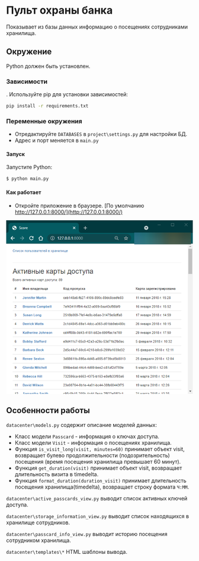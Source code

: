 # Пульт охраны банка 

Показывает из базы данных информацию о посещениях сотрудниками хранилища.

## Окружение

Python должен быть установлен.

### Зависимости

. Используйте pip для установки зависимостей:

```bash
pip install -r requirements.txt
```

### Переменные окружения

- Отредактируйте `DATABASES` в `project\settings.py` для настройки БД.
- Адрес и порт меняется в `main.py`

#### Запуск

Запустите Python:
```bash
$ python main.py
```

#### Как работает

* Откройте приложение в браузере. [По умолчанию http://127.0.0.1:8000/](http://127.0.0.1:8000/) 

![](images/app.png)

## Особенности работы


`datacenter\models.py` содержит описание моделей данных: 
* Класс модели `Passcard` - информация о ключах доступа. 
* Класс модели `Visit` - информация о посещениях хранилища. 
* Функция `is_visit_long(visit, minutes=60)` принимает объект visit, возвращает булево продолжительности (подозрительность) посещения (время посещения хранилища превышает 60 минут).
* Функция `get_duration(visit)` принимает объект visit, возвращает длительность визита в timedelta.
* Функция `format_duration(duration_visit)` принимает длительность посещения хранилища(timedelta), возвращает строку формата `Ч:ММ`.

`datacenter\active_passcards_view.py` выводит список активных ключей доступа.

`datacenter\storage_information_view.py` выводит список находящихся в хранилище сотрудников.

`datacenter\passcard_info_view.py` выводит историю посещения сотрудником хранилища.

`datacenter\templates\*` HTML шаблоны вывода.